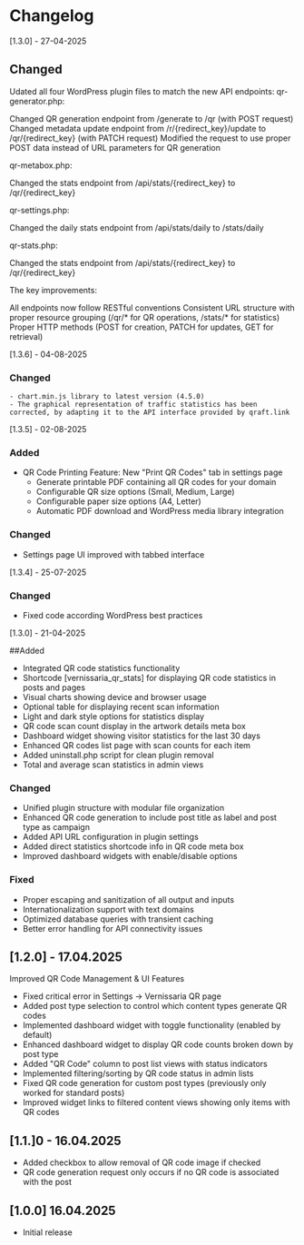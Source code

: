 # Changelog

[1.3.0] - 27-04-2025

## Changed
Udated all four WordPress plugin files to match the new API endpoints:
qr-generator.php:

Changed QR generation endpoint from /generate to /qr (with POST request)
Changed metadata update endpoint from /r/{redirect_key}/update to /qr/{redirect_key} (with PATCH request)
Modified the request to use proper POST data instead of URL parameters for QR generation

qr-metabox.php:

Changed the stats endpoint from /api/stats/{redirect_key} to /qr/{redirect_key}

qr-settings.php:

Changed the daily stats endpoint from /api/stats/daily to /stats/daily

qr-stats.php:

Changed the stats endpoint from /api/stats/{redirect_key} to /qr/{redirect_key}

The key improvements:

All endpoints now follow RESTful conventions
Consistent URL structure with proper resource grouping (/qr/* for QR operations, /stats/* for statistics)
Proper HTTP methods (POST for creation, PATCH for updates, GET for retrieval)

[1.3.6] - 04-08-2025
### Changed
    - chart.min.js library to latest version (4.5.0)
    - The graphical representation of traffic statistics has been corrected, by adapting it to the API interface provided by qraft.link 

[1.3.5] - 02-08-2025
### Added
- QR Code Printing Feature: New "Print QR Codes" tab in settings page
    - Generate printable PDF containing all QR codes for your domain
    - Configurable QR size options (Small, Medium, Large)
    - Configurable paper size options (A4, Letter)
    - Automatic PDF download and WordPress media library integration

### Changed
- Settings page UI improved with tabbed interface

[1.3.4] - 25-07-2025
### Changed
- Fixed code according WordPress best practices

[1.3.0] - 21-04-2025

##Added
- Integrated QR code statistics functionality
- Shortcode [vernissaria_qr_stats] for displaying QR code statistics in posts and pages
- Visual charts showing device and browser usage
- Optional table for displaying recent scan information
- Light and dark style options for statistics display
- QR code scan count display in the artwork details meta box
- Dashboard widget showing visitor statistics for the last 30 days
- Enhanced QR codes list page with scan counts for each item
- Added uninstall.php script for clean plugin removal
- Total and average scan statistics in admin views

### Changed
- Unified plugin structure with modular file organization
- Enhanced QR code generation to include post title as label and post type as campaign
- Added API URL configuration in plugin settings
- Added direct statistics shortcode info in QR code meta box
- Improved dashboard widgets with enable/disable options

### Fixed
- Proper escaping and sanitization of all output and inputs
- Internationalization support with text domains
- Optimized database queries with transient caching
- Better error handling for API connectivity issues


## [1.2.0] - 17.04.2025
Improved QR Code Management & UI Features
- Fixed critical error in Settings -> Vernissaria QR page
- Added post type selection to control which content types generate QR codes
- Implemented dashboard widget with toggle functionality (enabled by default)
- Enhanced dashboard widget to display QR code counts broken down by post type
- Added "QR Code" column to post list views with status indicators
- Implemented filtering/sorting by QR code status in admin lists
- Fixed QR code generation for custom post types (previously only worked for standard posts)
- Improved widget links to filtered content views showing only items with QR codes

## [1.1.]0 - 16.04.2025
- Added checkbox to allow removal of QR code image if checked
- QR code generation request only occurs if no QR code is associated with the post

## [1.0.0] 16.04.2025
- Initial release